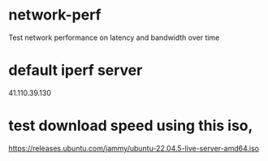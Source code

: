 # network-perf
Test network performance on latency and bandwidth over time

# default iperf server
41.110.39.130

# test download speed using this iso,
https://releases.ubuntu.com/jammy/ubuntu-22.04.5-live-server-amd64.iso
